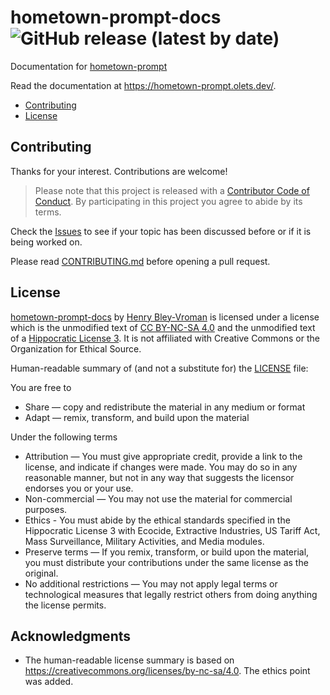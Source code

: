 # hometown-prompt-docs ![GitHub release (latest by date)](https://img.shields.io/github/v/release/olets/hometown-prompt-docs)

Documentation for [hometown-prompt](https://github.com/olets/hometown-prompt)

Read the documentation at <https://hometown-prompt.olets.dev/>.

<!-- TOC -->
- [Contributing](#contributing)
- [License](#License)

## Contributing

Thanks for your interest. Contributions are welcome!

> Please note that this project is released with a [Contributor Code of Conduct](CODE_OF_CONDUCT.md). By participating in this project you agree to abide by its terms.

Check the [Issues](https://github.com/olets/hometown-prompt-docs/issues) to see if your topic has been discussed before or if it is being worked on.

Please read [CONTRIBUTING.md](CONTRIBUTING.md) before opening a pull request.

## License

<a href="https://www.github.com/olets/hometown-prompt-docs">hometown-prompt-docs</a> by <a href="https://www.github.com/olets">Henry Bley-Vroman</a> is licensed under a license which is the unmodified text of <a href="https://creativecommons.org/licenses/by-nc-sa/4.0">CC BY-NC-SA 4.0</a> and the unmodified text of a <a href="https://firstdonoharm.dev/build?modules=eco,extr,media,mil,sv,usta">Hippocratic License 3</a>. It is not affiliated with Creative Commons or the Organization for Ethical Source.

Human-readable summary of (and not a substitute for) the [LICENSE](LICENSE) file:

You are free to

- Share — copy and redistribute the material in any medium or format
- Adapt — remix, transform, and build upon the material

Under the following terms

- Attribution — You must give appropriate credit, provide a link to the license, and indicate if changes were made. You may do so in any reasonable manner, but not in any way that suggests the licensor endorses you or your use.
- Non-commercial — You may not use the material for commercial purposes.
- Ethics - You must abide by the ethical standards specified in the Hippocratic License 3 with Ecocide, Extractive Industries, US Tariff Act, Mass Surveillance, Military Activities, and Media modules.
- Preserve terms — If you remix, transform, or build upon the material, you must distribute your contributions under the same license as the original.
- No additional restrictions — You may not apply legal terms or technological measures that legally restrict others from doing anything the license permits.


## Acknowledgments

- The human-readable license summary is based on https://creativecommons.org/licenses/by-nc-sa/4.0. The ethics point was added.
